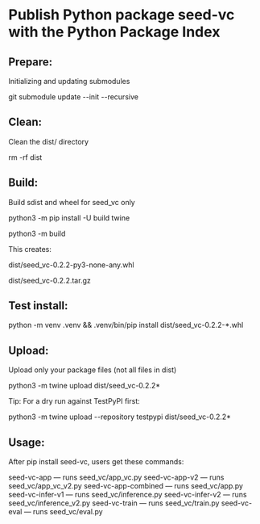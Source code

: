 # Publish Python package seed-vc with the Python Package Index

## Prepare:
Initializing and updating submodules

git submodule update --init --recursive

## Clean:
Clean the dist/ directory

rm -rf dist

## Build:
Build sdist and wheel for seed_vc only

python3 -m pip install -U build twine

python3 -m build

This creates:

dist/seed_vc-0.2.2-py3-none-any.whl

dist/seed_vc-0.2.2.tar.gz

## Test install: 
python -m venv .venv && .venv/bin/pip install dist/seed_vc-0.2.2-*.whl

## Upload:
Upload only your package files (not all files in dist)

python3 -m twine upload dist/seed_vc-0.2.2*

Tip: For a dry run against TestPyPI first:

python3 -m twine upload --repository testpypi dist/seed_vc-0.2.2*

## Usage:
After pip install seed-vc, users get these commands:

seed-vc-app — runs seed_vc/app_vc.py
seed-vc-app-v2 — runs seed_vc/app_vc_v2.py
seed-vc-app-combined — runs seed_vc/app.py
seed-vc-infer-v1 — runs seed_vc/inference.py
seed-vc-infer-v2 — runs seed_vc/inference_v2.py
seed-vc-train — runs seed_vc/train.py
seed-vc-eval — runs seed_vc/eval.py